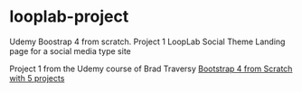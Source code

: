 # looplab-project
Udemy Boostrap 4 from scratch. Project 1 LoopLab Social Theme
Landing page for a social media type site

Project 1 from the Udemy course of Brad Traversy [Bootstrap 4 from Scratch with 5 projects](https://www.udemy.com/bootstrap-4-from-scratch-with-5-projects/)
